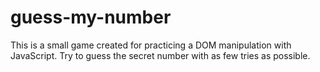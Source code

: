 # guess-my-number

This is a small game created for practicing a DOM manipulation with JavaScript.
Try to guess the secret number with as few tries as possible.
